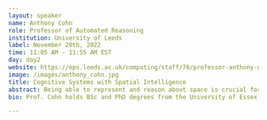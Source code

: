```yaml
---
layout: speaker
name: Anthony Cohn
role: Professor of Automated Reasoning
institution: University of Leeds
label: November 20th, 2022
time: 11:05 AM - 11:55 AM EST
day: day2
website: https://eps.leeds.ac.uk/computing/staff/76/professor-anthony-g-cohn-freng-ceng-citp
image: /images/anthony_cohn.jpg
title: Cognitive Systems with Spatial Intelligence
abstract: Being able to represent and reason about space is crucial for an embodied cognitive agent (and indeed many virtual agents too).  In this talk I will discuss the kinds of spatial representation and reasoning that a cognitive agent might need, focussing on the kinds of qualitative spatial representations which my research group has been investigating and indeed also using over the years, in particular for learning activity models from video data.  I will also talk about how a cognitive agent might ground language to spatio-temporal perceptions.  During the talk I will also outline various as yet unsolved challenges.
bio: Prof. Cohn holds BSc and PhD degrees from the University of Essex where he studied under Pat Hayes. He spent 10 years at the University of Warwick before moving to Leeds in 1990 where he founded  a research group working on Knowledge Representation and Reasoning with a particular focus on qualitative spatial/spatio-temporal  reasoning, the best known being the well cited Region Connection Calculus (RCC) – the KR-92 paper which introduced this calculus recently gained the KR-20 Test-of-Time Classic Paper Award.  He is Editor-in-Chief Spatial Cognition and Computation and has been Chairman/President of the UK AI Society SSAISB, the European Association for Artificial Intelligence  (EurAI),  KR inc, the IJCAI Board of Trustees and was the Editor-in-Chief for  Artificial Intelligence 2007-2014 and of the AAAI Press 2004-14. He currently chairs the Steering Committee of the Spatial Cognition conference. He remains a Director of KR Inc. He is the recipient of the 2015 IJCAI Donald E Walker Distinguished Service Award which honours senior scientists in AI for contributions and service to the field during their careers, as well as the 2012 AAAI Distinguished Service Award for “extraordinary and sustained service to the artificial intelligence community”. He is a Fellow of the Royal Academy of Engineering,  and is also a Fellow of AAAI, AISB,  EurAI (Founding Fellow), the BCS, and the IET. His research interests have always centred on knowledge representation and spatial information in particular. His  recent research interests range from theoretical work on spatial calculi and spatial ontologies, to cognitive vision, grounding language in vision,  detection of archaeological residues using remote sensing techniques, modelling spatial information in the hippocampus, integrating utility records and sensor data concerning the location of underground assets and decision support systems for tunnel maintenance and construction. He wrote some [limericks](https://artificial-intelligence.leeds.ac.uk/limericks-submitted-to-the-microsoft-limerick-competition-at-aaai-20/) on AI for the Microsoft Research Limerick competition at AAAI-20, including the winning entry.

---
```

